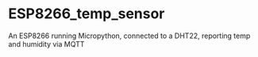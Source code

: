 # ESP8266_temp_sensor
An ESP8266 running Micropython, connected to a DHT22, reporting temp and humidity via MQTT
